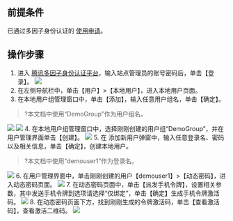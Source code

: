 ## 前提条件
已通过多因子身份认证的 [使用申请](https://cloud.tencent.com/apply/p/h6yib8x1nce)。

## 操作步骤
1. 进入 [腾讯多因子身份认证平台](https://admin.tencentmfa.com/am/login/login.html)，输入站点管理员的账号密码后，单击【登录】。
![](https://main.qcloudimg.com/raw/6b35e3e91dbeba8717be71d126ef80b0.png)
2. 在左侧导航栏中，单击【用户】>【本地用户】，进入本地用户页面。
3. 在本地用户组管理窗口中，单击【添加】，输入任意用户组名，单击【确定】。
>?本文档中使用“DemoGroup”作为用户组名。 
>
![](https://main.qcloudimg.com/raw/b4b0d511abb098f4e2732b04d2c4470a.png)
![](https://main.qcloudimg.com/raw/5734d350f8a5ed6b06bc8e30e95ceab3.png)
4. 在本地用户组管理窗口中，选择刚刚创建的用户组“DemoGroup”，并在用户管理界面单击【创建】。
![](https://main.qcloudimg.com/raw/a198de532352c25edbb00d2b8848642b.png)
5. 在 添加新用户弹窗中，输入任意登录名、密码以及相关信息，单击【确定】，创建本地用户。
>?本文档中使用“demouser1”作为登录名。
>
![](https://main.qcloudimg.com/raw/90ce8c0a42766aaa747411534dae89c9.png)
6. 在用户管理界面中，单击刚刚创建的用户【demouser1】>【动态密码】，进入动态密码页面。
![](https://main.qcloudimg.com/raw/c5d790fe244bb0a4451724789eb530f3.png)
7. 在动态密码页面中，单击【派发手机令牌】，设置相关参数，其中发送手机令牌到选项请选择“仅绑定”，单击【确定】生成手机令牌激活码。
![](https://main.qcloudimg.com/raw/c6e879c91a07fa8b43f500bd0ccc2a82.png)
8. 在动态密码页面下方，找到刚刚生成的令牌激活码，单击【查看激活码】，查看激活二维码。 
![](https://main.qcloudimg.com/raw/e3bde40113e18a37a8352e7a65912698.png)
